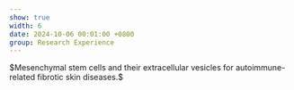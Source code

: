 ```yaml
---
show: true
width: 6
date: 2024-10-06 00:01:00 +0800
group: Research Experience
---
```

<div class="p-4 text-center">
    $Mesenchymal stem cells and their extracellular vesicles for autoimmune-related fibrotic skin diseases.$
</div>
